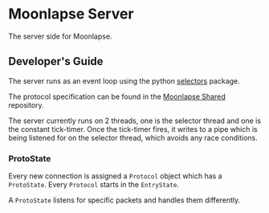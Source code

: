 # Moonlapse Server

The server side for Moonlapse.

## Developer's Guide

The server runs as an event loop using the python [selectors](https://docs.python.org/3/library/selectors.html) package.

The protocol specification can be found in the [Moonlapse Shared](http://github.com/moonlapse-mud/shared) repository.

The server currently runs on 2 threads, one is the selector thread and one is the constant tick-timer. Once the tick-timer fires, it writes to a pipe which is being listened for on the selector thread, which avoids any race conditions.

### ProtoState

Every new connection is assigned a `Protocol` object which has a `ProtoState`. Every `Protocol` starts in the `EntryState`.

A `ProtoState` listens for specific packets and handles them differently.
